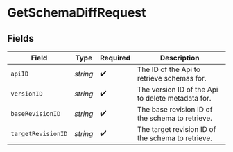 # GetSchemaDiffRequest


## Fields

| Field                                             | Type                                              | Required                                          | Description                                       |
| ------------------------------------------------- | ------------------------------------------------- | ------------------------------------------------- | ------------------------------------------------- |
| `apiID`                                           | *string*                                          | :heavy_check_mark:                                | The ID of the Api to retrieve schemas for.        |
| `versionID`                                       | *string*                                          | :heavy_check_mark:                                | The version ID of the Api to delete metadata for. |
| `baseRevisionID`                                  | *string*                                          | :heavy_check_mark:                                | The base revision ID of the schema to retrieve.   |
| `targetRevisionID`                                | *string*                                          | :heavy_check_mark:                                | The target revision ID of the schema to retrieve. |